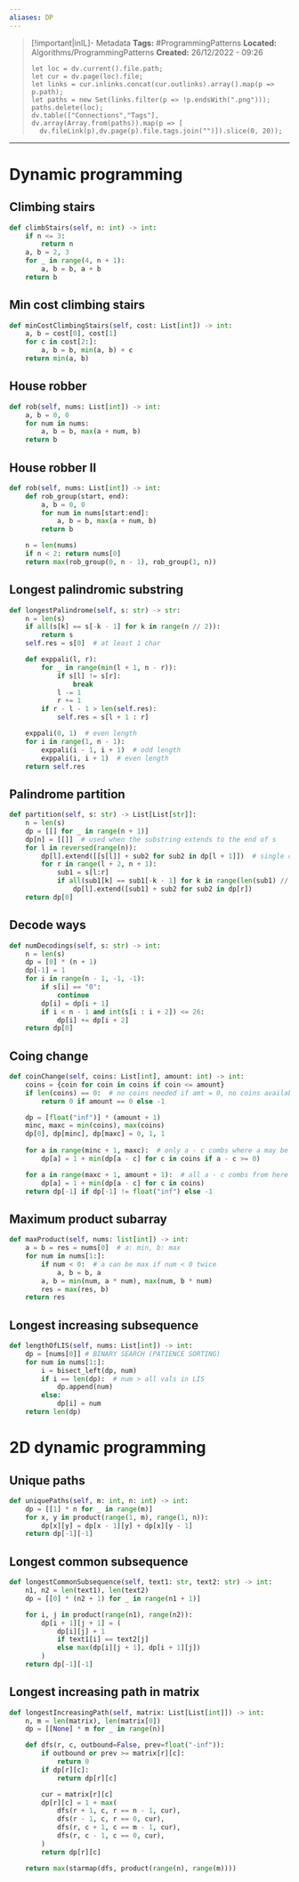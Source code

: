 ```yaml
---
aliases: DP
---
```

> [!important|inIL]- Metadata
> **Tags:** #ProgrammingPatterns 
> **Located:** Algorithms/ProgrammingPatterns
> **Created:** 26/12/2022 - 09:26
> ```dataviewjs
>let loc = dv.current().file.path;
>let cur = dv.page(loc).file;
>let links = cur.inlinks.concat(cur.outlinks).array().map(p => p.path);
>let paths = new Set(links.filter(p => !p.endsWith(".png")));
>paths.delete(loc);
>dv.table(["Connections","Tags"], dv.array(Array.from(paths)).map(p => [
>   dv.fileLink(p),dv.page(p).file.tags.join("")]).slice(0, 20));
> ```

___
# Dynamic programming
## Climbing stairs 
```python
def climbStairs(self, n: int) -> int:
    if n <= 3:
        return n
    a, b = 2, 3
    for _ in range(4, n + 1):
        a, b = b, a + b
    return b
```

## Min cost climbing stairs 
```python
def minCostClimbingStairs(self, cost: List[int]) -> int:
    a, b = cost[0], cost[1]
    for c in cost[2:]:
        a, b = b, min(a, b) + c
    return min(a, b)
```
## House robber
```python
def rob(self, nums: List[int]) -> int:
    a, b = 0, 0
    for num in nums:
        a, b = b, max(a + num, b)
    return b
```

## House robber II 
```python
def rob(self, nums: List[int]) -> int:
    def rob_group(start, end):
        a, b = 0, 0
        for num in nums[start:end]:
            a, b = b, max(a + num, b)
        return b

    n = len(nums)
    if n < 2: return nums[0]
    return max(rob_group(0, n - 1), rob_group(1, n))
```

## Longest palindromic substring
```python
def longestPalindrome(self, s: str) -> str:
    n = len(s)
    if all(s[k] == s[-k - 1] for k in range(n // 2)):
        return s
    self.res = s[0]  # at least 1 char

    def exppali(l, r):
        for _ in range(min(l + 1, n - r)):
            if s[l] != s[r]:
                break
            l -= 1
            r += 1
        if r - l - 1 > len(self.res):
            self.res = s[l + 1 : r]

    exppali(0, 1)  # even length
    for i in range(1, n - 1):
        exppali(i - 1, i + 1)  # odd length
        exppali(i, i + 1)  # even length
    return self.res
```

## Palindrome partition
```python
def partition(self, s: str) -> List[List[str]]:
    n = len(s)
    dp = [[] for _ in range(n + 1)]
    dp[n] = [[]]  # used when the substring extends to the end of s
    for l in reversed(range(n)):
        dp[l].extend([[s[l]] + sub2 for sub2 in dp[l + 1]])  # single char is pali
        for r in range(l + 2, n + 1):
            sub1 = s[l:r]
            if all(sub1[k] == sub1[-k - 1] for k in range(len(sub1) // 2)):
                dp[l].extend([sub1] + sub2 for sub2 in dp[r])
    return dp[0]
```
## Decode ways
```python
def numDecodings(self, s: str) -> int:
    n = len(s)
    dp = [0] * (n + 1)
    dp[-1] = 1
    for i in range(n - 1, -1, -1):
        if s[i] == "0":
            continue
        dp[i] = dp[i + 1]
        if i < n - 1 and int(s[i : i + 2]) <= 26:
            dp[i] += dp[i + 2]
    return dp[0]
```

## Coing change 
```python
def coinChange(self, coins: List[int], amount: int) -> int:
    coins = {coin for coin in coins if coin <= amount}
    if len(coins) == 0:  # no coins needed if amt = 0, no coins available if amt > 0
        return 0 if amount == 0 else -1

    dp = [float("inf")] * (amount + 1)
    minc, maxc = min(coins), max(coins)
    dp[0], dp[minc], dp[maxc] = 0, 1, 1  
    
    for a in range(minc + 1, maxc):  # only a - c combs where a may be less than c
        dp[a] = 1 + min(dp[a - c] for c in coins if a - c >= 0)

    for a in range(maxc + 1, amount + 1):  # all a - c combs from here on are valid
        dp[a] = 1 + min(dp[a - c] for c in coins)
    return dp[-1] if dp[-1] != float("inf") else -1
```
## Maximum product subarray 
```python
def maxProduct(self, nums: list[int]) -> int:
    a = b = res = nums[0]  # a: min, b: max
    for num in nums[1:]:
        if num < 0:  # a can be max if num < 0 twice
            a, b = b, a
        a, b = min(num, a * num), max(num, b * num)
        res = max(res, b)
    return res
```

## Longest increasing subsequence 
```python
def lengthOfLIS(self, nums: List[int]) -> int:
    dp = [nums[0]] # BINARY SEARCH (PATIENCE SORTING)
    for num in nums[1:]:
        i = bisect_left(dp, num)
        if i == len(dp):  # num > all vals in LIS
            dp.append(num)
        else:  
            dp[i] = num  
    return len(dp)
```
# 2D dynamic programming 
## Unique paths 
```python
def uniquePaths(self, m: int, n: int) -> int:
    dp = [[1] * n for _ in range(m)]
    for x, y in product(range(1, m), range(1, n)):
        dp[x][y] = dp[x - 1][y] + dp[x][y - 1]
    return dp[-1][-1]
```
## Longest common subsequence 
```python
def longestCommonSubsequence(self, text1: str, text2: str) -> int:
    n1, n2 = len(text1), len(text2)
    dp = [[0] * (n2 + 1) for _ in range(n1 + 1)]

    for i, j in product(range(n1), range(n2)):
        dp[i + 1][j + 1] = (
            dp[i][j] + 1
            if text1[i] == text2[j]
            else max(dp[i][j + 1], dp[i + 1][j])
        )
    return dp[-1][-1]
```


## Longest increasing path in matrix 
```python
def longestIncreasingPath(self, matrix: List[List[int]]) -> int:
    n, m = len(matrix), len(matrix[0])
    dp = [[None] * m for _ in range(n)]

    def dfs(r, c, outbound=False, prev=float("-inf")):
        if outbound or prev >= matrix[r][c]:
            return 0
        if dp[r][c]:
            return dp[r][c]

        cur = matrix[r][c]
        dp[r][c] = 1 + max(
            dfs(r + 1, c, r == n - 1, cur),
            dfs(r - 1, c, r == 0, cur),
            dfs(r, c + 1, c == m - 1, cur),
            dfs(r, c - 1, c == 0, cur),
        )
        return dp[r][c]

    return max(starmap(dfs, product(range(n), range(m))))
```
